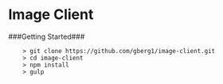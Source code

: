 Image Client
====

###Getting Started###
```
	> git clone https://github.com/gberg1/image-client.git
	> cd image-client
	> npm install
	> gulp
```